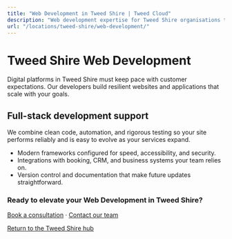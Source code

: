 ```yaml
---
title: "Web Development in Tweed Shire | Tweed Cloud"
description: "Web development expertise for Tweed Shire organisations that need dependable platforms."
url: "/locations/tweed-shire/web-development/"
---
```


# Tweed Shire Web Development

Digital platforms in Tweed Shire must keep pace with customer expectations. Our developers build resilient websites and applications that scale with your goals.

## Full-stack development support

We combine clean code, automation, and rigorous testing so your site performs reliably and is easy to evolve as your services expand.

- Modern frameworks configured for speed, accessibility, and security.
- Integrations with booking, CRM, and business systems your team relies on.
- Version control and documentation that make future updates straightforward.

### Ready to elevate your Web Development in Tweed Shire?

[Book a consultation](/consultation/) · [Contact our team](/contact/)

[Return to the Tweed Shire hub](/locations/tweed-shire/)
